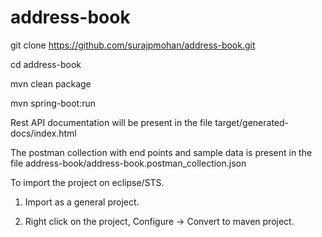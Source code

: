 # address-book

git clone https://github.com/surajpmohan/address-book.git

cd address-book

mvn clean package

mvn spring-boot:run

Rest API documentation will be present in the file target/generated-docs/index.html

The postman collection with end points and sample data is present in the file address-book/address-book.postman_collection.json

To import the project on eclipse/STS.

1. Import as a general project.

2. Right click on the project, Configure -> Convert to maven project.

